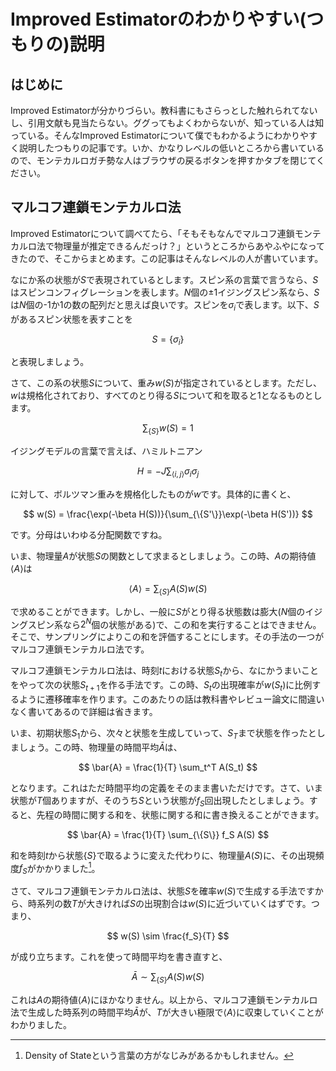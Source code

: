 # Improved Estimatorのわかりやすい(つもりの)説明

## はじめに

Improved Estimatorが分かりづらい。教科書にもさらっとした触れられてないし、引用文献も見当たらない。ググってもよくわからないが、知っている人は知っている。そんなImproved Estimatorについて僕でもわかるようにわかりやすく説明したつもりの記事です。いか、かなりレベルの低いところから書いているので、モンテカルロガチ勢な人はブラウザの戻るボタンを押すかタブを閉じてください。

## マルコフ連鎖モンテカルロ法

Improved Estimatorについて調べてたら、「そもそもなんでマルコフ連鎖モンテカルロ法で物理量が推定できるんだっけ？」というところからあやふやになってきたので、そこからまとめます。この記事はそんなレベルの人が書いています。

なにか系の状態が$S$で表現されているとします。スピン系の言葉で言うなら、$S$はスピンコンフィグレーションを表します。$N$個の$\pm 1$イジングスピン系なら、$S$は$N$個の-1か1の数の配列だと思えば良いです。スピンを$\sigma_i$で表します。以下、$S$があるスピン状態を表すことを

$$
S = \left\{ \sigma_i \right\}
$$

と表現しましょう。

さて、この系の状態$S$について、重み$w(S)$が指定されているとします。ただし、$w$は規格化されており、すべてのとり得る$S$について和を取ると$1$となるものとします。

$$
\sum_{\{S\}} w(S) = 1
$$

イジングモデルの言葉で言えば、ハミルトニアン

$$
H = -J \sum_{\left< i,j \right>} \sigma_i \sigma_j
$$

に対して、ボルツマン重みを規格化したものが$w$です。具体的に書くと、

$$
w(S) = \frac{\exp(-\beta H(S))}{\sum_{\{S'\}}\exp(-\beta H(S'))}
$$

です。分母はいわゆる分配関数ですね。

いま、物理量$A$が状態$S$の関数として求まるとしましょう。この時、$A$の期待値$\left< A\right>$は

$$
\left< A\right> = \sum_{\left\{S\right\}} A(S)w(S)
$$

で求めることができます。しかし、一般に$S$がとり得る状態数は膨大($N$個のイジングスピン系なら$2^N$個の状態がある)で、この和を実行することはできません。そこで、サンプリングによりこの和を評価することにします。その手法の一つがマルコフ連鎖モンテカルロ法です。

マルコフ連鎖モンテカルロ法は、時刻$t$における状態$S_t$から、なにかうまいことをやって次の状態$S_{t+1}$を作る手法です。この時、$S_t$の出現確率が$w(S_t)$に比例するように遷移確率を作ります。このあたりの話は教科書やレビュー論文に間違いなく書いてあるので詳細は省きます。

いま、初期状態$S_1$から、次々と状態を生成していって、$S_T$まで状態を作ったとしましょう。この時、物理量の時間平均$\bar{A}$は、

$$
\bar{A} = \frac{1}{T} \sum_t^T A(S_t)
$$

となります。これはただ時間平均の定義をそのまま書いただけです。さて、いま状態が$T$個ありますが、そのうち$S$という状態が$f_S$回出現したとしましょう。すると、先程の時間に関する和を、状態に関する和に書き換えることができます。

$$
\bar{A} = \frac{1}{T} \sum_{\{S\}} f_S A(S)
$$

和を時刻$t$から状態$\{S\}$で取るように変えた代わりに、物理量$A(S)$に、その出現頻度$f_S$がかかりました[^1]。

さて、マルコフ連鎖モンテカルロ法は、状態$S$を確率$w(S)$で生成する手法ですから、時系列の数$T$が大きければ$S$の出現割合は$w(S)$に近づいていくはずです。つまり、

$$
w(S) \sim \frac{f_S}{T}
$$

が成り立ちます。これを使って時間平均を書き直すと、

$$
\bar{A} \sim \sum_{\{S\}} A(S) w(S)
$$

これは$A$の期待値$\left<A\right>$にほかなりません。以上から、マルコフ連鎖モンテカルロ法で生成した時系列の時間平均$\bar{A}$が、$T$が大きい極限で$\left<A\right>$に収束していくことがわかりました。

[^1]: Density of Stateという言葉の方がなじみがあるかもしれません。